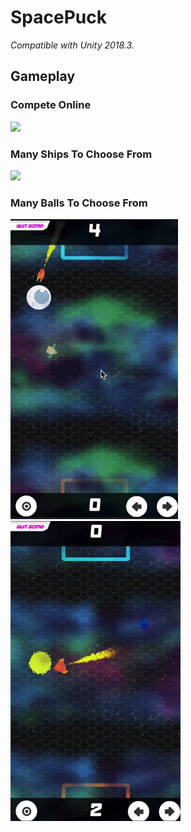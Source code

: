 # SpacePuck
*Compatible with Unity 2018.3.*

## Gameplay
### Compete Online
![](Gifs/game.gif)
### Many Ships To Choose From
![](Gifs/SelectShip.gif)
### Many Balls To Choose From
![](Gifs/eyeball.gif) &nbsp; &nbsp; [](Gifs/HexagonPuck.gif) &nbsp; &nbsp;![](Gifs/SunPuck.gif) 
